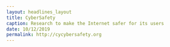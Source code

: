 ```yaml
---
layout: headlines_layout
title: CyberSafety
caption: Research to make the Internet safer for its users
date: 10/12/2019
permalink: http://cycybersafety.org
---
```




